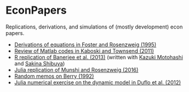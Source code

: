 # EconPapers
Replications, derivations, and simulations of (mostly development) econ papers.

- [Derivations of equations in Foster and Rosenzweig (1995)](Foster_Rosenzweig_1995.ipynb)
- [Review of Matlab codes in Kaboski and Townsend (2011)](Kaboski_Townsend_2011.ipynb)
- [R replication of Banerjee et al. (2013)](https://github.com/sakina0320/MFdiffusion_replication/blob/master/Code/R/Replication/noEndorsement.pdf) (written with [Kazuki Motohashi](https://github.com/kazukimotohashi) and [Sakina Shibuya](https://github.com/sakina0320))
- [Julia replication of Munshi and Rosenzweig (2016)](Munshi_Rosenzweig_2016_julia.ipynb)
- [Random memos on Berry (1992)](Berry1992.ipynb)
- [Julia numerical exercise on the dynamic model in Duflo et al. (2012)](Duflo2012.ipynb)

